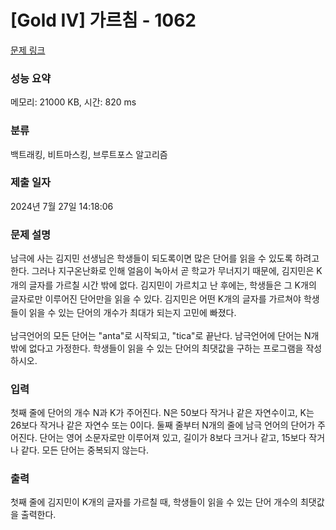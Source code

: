 # [Gold IV] 가르침 - 1062 

[문제 링크](https://www.acmicpc.net/problem/1062) 

### 성능 요약

메모리: 21000 KB, 시간: 820 ms

### 분류

백트래킹, 비트마스킹, 브루트포스 알고리즘

### 제출 일자

2024년 7월 27일 14:18:06

### 문제 설명

<p>남극에 사는 김지민 선생님은 학생들이 되도록이면 많은 단어를 읽을 수 있도록 하려고 한다. <span style="line-height:1.6em">그러나 지구온난화로 인해 얼음이 녹아서 곧 학교가 무너지기 때문에, 김지민은 K개의 글자를 가르칠 시간 밖에 없다. 김지민이 가르치고 난 후에는, 학생들은 그 K개의 글자로만 이루어진 단어만을 읽을 수 있다. 김지민은 어떤 K개의 글자를 가르쳐야 학생들이 읽을 수 있는 단어의 개수가 최대가 되는지 고민에 빠졌다.</span></p>

<p>남극언어의 모든 단어는 "anta"로 시작되고, "tica"로 끝난다. 남극언어에 단어는 N개 밖에 없다고 가정한다. 학생들이 읽을 수 있는 단어의 최댓값을 구하는 프로그램을 작성하시오.</p>

### 입력 

 <p>첫째 줄에 단어의 개수 N과 K가 주어진다. N은 50보다 작거나 같은 자연수이고, K는 26보다 작거나 같은 자연수 또는 0이다. 둘째 줄부터 N개의 줄에 남극 언어의 단어가 주어진다. 단어는 영어 소문자로만 이루어져 있고, 길이가 8보다 크거나 같고, 15보다 작거나 같다. 모든 단어는 중복되지 않는다.</p>

### 출력 

 <p>첫째 줄에 김지민이 K개의 글자를 가르칠 때, 학생들이 읽을 수 있는 단어 개수의 최댓값을 출력한다.</p>

